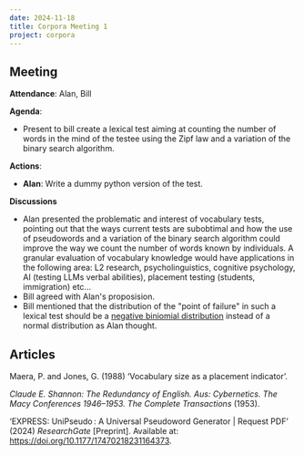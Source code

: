 ```yaml
---
date: 2024-11-18
title: Corpora Meeting 1
project: corpora
---
```

## Meeting

**Attendance**: Alan, Bill

**Agenda**:
  - Present to bill create a lexical test aiming at counting the number of words in the mind of the testee using the Zipf law and a variation of the binary search algorithm.

**Actions**:
- **Alan**: Write a dummy python version of the test.

**Discussions**
- Alan presented the problematic and interest of vocabulary tests, pointing out that the ways current tests are subobtimal and how the use of pseudowords and a variation of the binary search algorithm could improve the way we count the number of words known by individuals. A granular evaluation of vocabulary knowledge would have applications in the following area: L2 research, psycholinguistics, cognitive psychology, AI (testing LLMs verbal abilities), placement testing (students, immigration) etc...
- Bill agreed with Alan's proposision.
- Bill mentioned that the distribution of the "point of failure" in such a lexical test should be a [negative biniomial distribution](https://en.wikipedia.org/wiki/Negative_binomial_distribution) instead of a normal distribution as Alan thought.


## Articles

Maera, P. and Jones, G. (1988) ‘Vocabulary size as a placement indicator’.

_Claude E. Shannon: The Redundancy of English. Aus: Cybernetics. The Macy Conferences 1946–1953. The Complete Transactions_ (1953).

‘EXPRESS: UniPseudo : A Universal Pseudoword Generator | Request PDF’ (2024) _ResearchGate_ [Preprint]. Available at: https://doi.org/10.1177/17470218231164373.